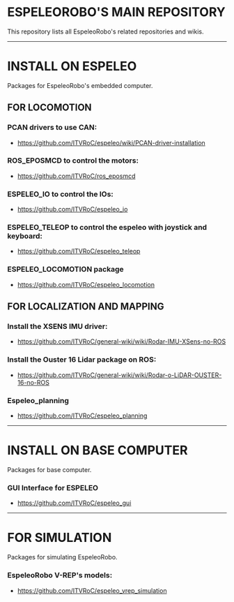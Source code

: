 # ESPELEOROBO'S MAIN REPOSITORY

This repository lists all EspeleoRobo's related repositories and wikis. 

---------------------------------------------------------
# INSTALL ON ESPELEO 

Packages for EspeleoRobo's embedded computer.

## FOR LOCOMOTION

### PCAN drivers to use CAN:
 - https://github.com/ITVRoC/espeleo/wiki/PCAN-driver-installation

### ROS_EPOSMCD to control the motors:
 - https://github.com/ITVRoC/ros_eposmcd
 
### ESPELEO_IO to control the IOs:
 - https://github.com/ITVRoC/espeleo_io
 
### ESPELEO_TELEOP to control the espeleo with joystick and keyboard:
 - https://github.com/ITVRoC/espeleo_teleop
 
### ESPELEO_LOCOMOTION package 
 - https://github.com/ITVRoC/espeleo_locomotion
 
## FOR LOCALIZATION AND MAPPING

### Install the XSENS IMU driver:
 - https://github.com/ITVRoC/general-wiki/wiki/Rodar-IMU-XSens-no-ROS
 
### Install the Ouster 16 Lidar package on ROS:
 - https://github.com/ITVRoC/general-wiki/wiki/Rodar-o-LiDAR-OUSTER-16-no-ROS
 
### Espeleo_planning
- https://github.com/ITVRoC/espeleo_planning
 

 --------------------------------------------------------
 # INSTALL ON BASE COMPUTER
 
 Packages for base computer.
 
 ### GUI Interface for ESPELEO
 
 - https://github.com/ITVRoC/espeleo_gui
 
 --------------------------------------------------------
 # FOR SIMULATION
 
 Packages for simulating EspeleoRobo.
 
 ### EspeleoRobo V-REP's models:
 - https://github.com/ITVRoC/espeleo_vrep_simulation
